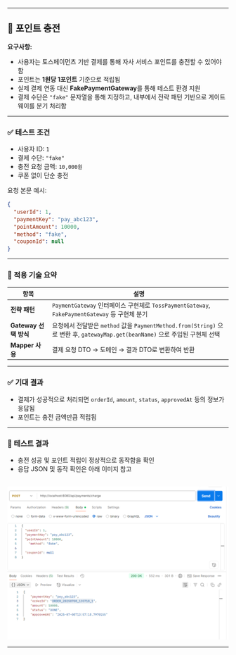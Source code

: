 
---

## 🔋 포인트 충전

**요구사항:**

* 사용자는 토스페이먼츠 기반 결제를 통해 자사 서비스 포인트를 충전할 수 있어야 함
* 포인트는 **1원당 1포인트** 기준으로 적립됨
* 실제 결제 연동 대신 **FakePaymentGateway**를 통해 테스트 환경 지원
* 결제 수단은 `"fake"` 문자열을 통해 지정하고, 내부에서 전략 패턴 기반으로 게이트웨이를 분기 처리함

---

### ✅ 테스트 조건

* 사용자 ID: `1`
* 결제 수단: `"fake"`
* 충전 요청 금액: `10,000원`
* 쿠폰 없이 단순 충전

요청 본문 예시:

```json
{
  "userId": 1,
  "paymentKey": "pay_abc123",
  "pointAmount": 10000,
  "method": "fake",
  "couponId": null
}
```

---

### 🧠 적용 기술 요약

| 항목                | 설명                                                                                                   |
| ----------------- | ---------------------------------------------------------------------------------------------------- |
| **전략 패턴**         | `PaymentGateway` 인터페이스 구현체로 `TossPaymentGateway`, `FakePaymentGateway` 등 구현체 분기                      |
| **Gateway 선택 방식** | 요청에서 전달받은 `method` 값을 `PaymentMethod.from(String)` 으로 변환 후, `gatewayMap.get(beanName)` 으로 주입된 구현체 선택 |
| **Mapper 사용**     | 결제 요청 DTO → 도메인 → 결과 DTO로 변환하여 반환                                                                    |

---

### ✅ 기대 결과

* 결제가 성공적으로 처리되면 `orderId`, `amount`, `status`, `approvedAt` 등의 정보가 응답됨
* 포인트는 충전 금액만큼 적립됨

---

### 🧪 테스트 결과

* 충전 성공 및 포인트 적립이 정상적으로 동작함을 확인
* 응답 JSON 및 동작 확인은 아래 이미지 참고

<br>

<img src="../images/payment-charge-example.png" width="700"/>

---

